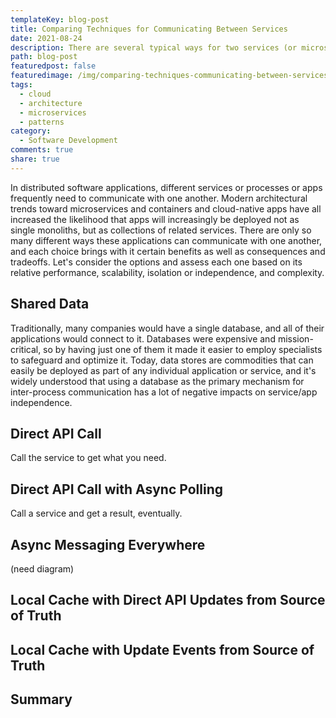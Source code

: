 ```yaml
---
templateKey: blog-post
title: Comparing Techniques for Communicating Between Services
date: 2021-08-24
description: There are several typical ways for two services (or microservices) to communicate with one another at runtime. Compare the various techniques and patterns, and their individual pros and cons.
path: blog-post
featuredpost: false
featuredimage: /img/comparing-techniques-communicating-between-services.png
tags:
  - cloud
  - architecture
  - microservices
  - patterns
category:
  - Software Development
comments: true
share: true
---
```


In distributed software applications, different services or processes or apps frequently need to communicate with one another. Modern architectural trends toward microservices and containers and cloud-native apps have all increased the likelihood that apps will increasingly be deployed not as single monoliths, but as collections of related services. There are only so many different ways these applications can communicate with one another, and each choice brings with it certain benefits as well as consequences and tradeoffs. Let's consider the options and assess each one based on its relative performance, scalability, isolation or independence, and complexity.

## Shared Data

Traditionally, many companies would have a single database, and all of their applications would connect to it. Databases were expensive and mission-critical, so by having just one of them it made it easier to employ specialists to safeguard and optimize it. Today, data stores are commodities that can easily be deployed as part of any individual application or service, and it's widely understood that using a database as the primary mechanism for inter-process communication has a lot of negative impacts on service/app independence.

## Direct API Call

Call the service to get what you need.

## Direct API Call with Async Polling

Call a service and get a result, eventually.

## Async Messaging Everywhere

(need diagram)

## Local Cache with Direct API Updates from Source of Truth

## Local Cache with Update Events from Source of Truth

## Summary

